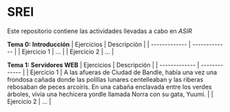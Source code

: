 # SREI 
Este repositorio contiene las actividades llevadas a cabo en *ASIR*

**Tema 0: Introducción**
| Ejercicios | Descripción |
| ------------- | ------------- |
| Ejercicio 1 | ...  |
| Ejercicio 2 | ...  |



**Tema 1: Servidores WEB**
| Ejercicios | Descripción |
| ------------- | ------------- |
| Ejercicio 1 | A las afueras de Ciudad de Bandle, había una vez una frondosa cañada donde las polillas lunares centelleaban y las riberas rebosaban de peces arcoíris. En una cabaña enclavada entre los verdes árboles, vivía una hechicera yordle llamada Norra con su gata, Yuumi.  |
| Ejercicio 2 | ...  |
